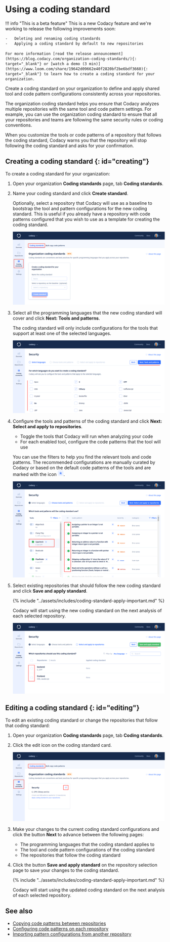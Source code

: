 # Using a coding standard

!!! info "This is a beta feature"
    This is a new Codacy feature and <span class="skip-vale">we're</span> working to release the following improvements soon:

    -   Deleting and renaming coding standards
    -   Applying a coding standard by default to new repositories

    For more information [read the release announcement](https://blog.codacy.com/organization-coding-standards/){: target="_blank"} or [watch a demo (3 min)](https://www.loom.com/share/19642d09662e40f2820bf2be6bdf3660){: target="_blank"} to learn how to create a coding standard for your organization.

Create a coding standard on your organization to define and apply shared tool and code pattern configurations consistently across your repositories.

<!--NOTE
    Add this sentence to the paragraph above when CY-5181 is complete.

You can also apply the coding standard to new repositories automatically by defining the coding standard as default.
 --->

The organization coding standard helps you ensure that Codacy analyzes multiple repositories with the same tool and code pattern settings. For example, you can use the organization coding standard to ensure that all your repositories and teams are following the same security rules or coding conventions.

When you customize the tools or code patterns of a repository that follows the coding standard, Codacy warns you that the repository will stop following the coding standard and asks for your confirmation.

## Creating a coding standard {: id="creating"}

To create a coding standard for your organization:

1.  Open your organization **Coding standards** page, tab **Coding standards**.

1.  Name your coding standard and click **Create standard**.

    Optionally, select a repository that Codacy will use as a baseline to bootstrap the tool and pattern configurations for the new coding standard. This is useful if you already have a repository with code patterns configured that you wish to use as a template for creating the coding standard.

    ![Creating a new coding standard](images/coding-standard-create.png)

1.  Select all the programming languages that the new coding standard will cover and click **Next: Tools and patterns**.

    The coding standard will only include configurations for the tools that support at least one of the selected languages.

    ![Selecting the languages for the coding standard](images/coding-standard-select-languages.png)

1.  Configure the tools and patterns of the coding standard and click **Next: Select and apply to repositories**.

    -   Toggle the tools that Codacy will run when analyzing your code
    -   For each enabled tool, configure the code patterns that the tool will use

    You can use the filters to help you find the relevant tools and code patterns. The recommended configurations are manually curated by Codacy or based on the default code patterns of the tools and are marked with the icon ![Recommended icon](images/coding-standard-recommended-icon.png).

    ![Configuring the tools and patterns for the coding standard](images/coding-standard-configure-tools.png)

1.  Select existing repositories that should follow the new coding standard and click **Save and apply standard**.

    {% include "../assets/includes/coding-standard-apply-important.md" %}

    Codacy will start using the new coding standard on the next analysis of each selected repository.

    ![Applying the coding standard to repositories](images/coding-standard-apply.png)

<!--NOTE
    Add this section when CY-5181 is complete.

## Setting a coding standard as default {: id="set-default"}

New repositories in your organization will automatically follow the default coding standard.

To set a coding standard as default:

1.  Open your organization **Coding standards** page, tab **Coding standards**.

1.  Toggle **Make default** on the coding standard card.

    ![Setting a coding standard as the default](images/coding-standard-set-default.png)
-->

## Editing a coding standard {: id="editing"}

To edit an existing coding standard or change the repositories that follow that coding standard:

1.  Open your organization **Coding standards** page, tab **Coding standards**.

1.  Click the edit icon on the coding standard card.

    ![Editing an existing coding standard](images/coding-standard-edit.png)

1.  Make your changes to the current coding standard configurations and click the button **Next** to advance between the following pages:

    -   The programming languages that the coding standard applies to
    -   The tool and code pattern configurations of the coding standard
    -   The repositories that follow the coding standard

1.  Click the button **Save and apply standard** on the repository selection page to save your changes to the coding standard.

    {% include "../assets/includes/coding-standard-apply-important.md" %}

    Codacy will start using the updated coding standard on the next analysis of each selected repository.

<!--NOTE
    Add this tip card when CY-5181 is complete.

!!! tip
    To ensure that all new repositories automatically follow the coding standard, [set the coding standard as default](#set-default).
-->

## See also

-   [Copying code patterns between repositories](copying-code-patterns-between-repositories.md)
-   [Configuring code patterns on each repository](../repositories-configure/configuring-code-patterns.md)
-   [Importing pattern configurations from another repository](../repositories-configure/configuring-code-patterns.md#import-patterns)
